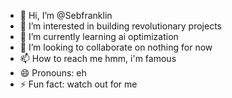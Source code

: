 - 👋 Hi, I’m @Sebfranklin
- 👀 I’m interested in building revolutionary projects
- 🌱 I’m currently learning ai optimization
- 💞️ I’m looking to collaborate on nothing for now
- 📫 How to reach me hmm, i'm famous
- 😄 Pronouns: eh
- ⚡ Fun fact: watch out for me

<!---
Sebfranklin/Sebfranklin is a ✨ special ✨ repository because its `README.md` (this file) appears on your GitHub profile.
You can click the Preview link to take a look at your changes.
--->
